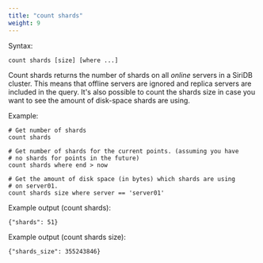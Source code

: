 ```yaml
---
title: "count shards"
weight: 9
---
```


Syntax:

	count shards [size] [where ...]

Count shards returns the number of shards on all *online* servers in a SiriDB
cluster. This means that offline servers are ignored and replica servers are
included in the query.
It's also possible to count the shards size in case you want to see the amount
of disk-space shards are using.

Example:

	# Get number of shards
	count shards

	# Get number of shards for the current points. (assuming you have
	# no shards for points in the future)
	count shards where end > now

	# Get the amount of disk space (in bytes) which shards are using
	# on server01.
	count shards size where server == 'server01'

Example output (count shards):

	{"shards": 51}

Example output (count shards size):

    {"shards_size": 355243846}
